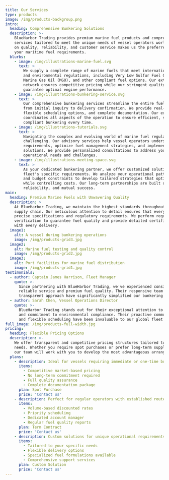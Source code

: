 ```yaml
---
title: Our Services
type: products
image: /img/products-backgroup.png
intro:
  heading: Comprehensive Bunkering Solutions
  description: >- 
    BlueHarbor Trading provides premium marine fuel products and comprehensive bunkering
    services tailored to meet the unique needs of vessel operators worldwide. Our focus 
    on quality, reliability, and customer service makes us the preferred partner for all 
    your maritime fuel requirements.
  blurbs:
    - image: /img/illustrations-marine-fuel.svg
      text: >
        We supply a complete range of marine fuels that meet international standards
        and environmental regulations, including Very Low Sulfur Fuel Oil (VLSFO),
        Marine Gas Oil (MGO), and other compliant fuel options. Our extensive supplier 
        network ensures competitive pricing while our stringent quality control protocols 
        guarantee optimal engine performance.
    - image: /img/illustrations-bunkering-service.svg
      text: >
        Our comprehensive bunkering services streamline the entire fueling process
        from initial inquiry to delivery confirmation. We provide real-time updates,
        flexible scheduling options, and complete documentation. Our experienced team
        coordinates all aspects of the operation to ensure efficient, safe, and
        compliant bunkering every time.
    - image: /img/illustrations-tutorials.svg
      text: >
        Navigating the complex and evolving world of marine fuel regulations can be
        challenging. Our advisory services help vessel operators understand compliance
        requirements, optimize fuel management strategies, and implement cost-effective
        solutions. We provide personalized consultations to address your specific
        operational needs and challenges.
    - image: /img/illustrations-meeting-space.svg
      text: >
        As your dedicated bunkering partner, we offer customized solutions based on your
        fleet's specific requirements. We analyze your operational patterns, fuel consumption,
        and budget constraints to develop tailored strategies that optimize performance
        while controlling costs. Our long-term partnerships are built on transparency,
        reliability, and mutual success.
main:
  heading: Premium Marine Fuels with Unwavering Quality
  description: >
    At BlueHarbor Trading, we maintain the highest standards throughout the entire 
    supply chain. Our meticulous attention to detail ensures that every delivery meets 
    precise specifications and regulatory requirements. We perform regular testing and 
    verification to guarantee fuel quality and provide detailed certificates of analysis 
    with every delivery.
  image1:
    alt: A vessel during bunkering operations
    image: /img/products-grid3.jpg
  image2:
    alt: Marine fuel testing and quality control
    image: /img/products-grid2.jpg
  image3:
    alt: Port facilities for marine fuel distribution
    image: /img/products-grid1.jpg
testimonials:
  - author: Captain James Harrison, Fleet Manager
    quote: >-
      Since partnering with BlueHarbor Trading, we've experienced consistently 
      reliable service and premium fuel quality. Their responsive team and 
      transparent approach have significantly simplified our bunkering operations.
  - author: Sarah Chen, Vessel Operations Director
    quote: >-
      BlueHarbor Trading stands out for their exceptional attention to detail 
      and commitment to environmental compliance. Their proactive communication 
      and flexible scheduling have been invaluable to our global fleet operations.
full_image: /img/products-full-width.jpg
pricing:
  heading: Flexible Pricing Options
  description: >-
    We offer transparent and competitive pricing structures tailored to your operational 
    needs. Whether you require spot purchases or prefer long-term supply agreements, 
    our team will work with you to develop the most advantageous arrangement for your business.
  plans:
    - description: Ideal for vessels requiring immediate or one-time bunkering services.
      items:
        - Competitive market-based pricing
        - No long-term commitment required
        - Full quality assurance
        - Complete documentation package
      plan: Spot Purchase
      price: 'Contact us'
    - description: Perfect for regular operators with established routes and predictable fuel needs.
      items:
        - Volume-based discounted rates
        - Priority scheduling
        - Dedicated account manager
        - Regular fuel quality reports
      plan: Term Contract
      price: 'Contact us'
    - description: Custom solutions for unique operational requirements or specialized vessels.
      items:
        - Tailored to your specific needs
        - Flexible delivery options
        - Specialized fuel formulations available
        - Comprehensive support services
      plan: Custom Solution
      price: 'Contact us'
---
```



